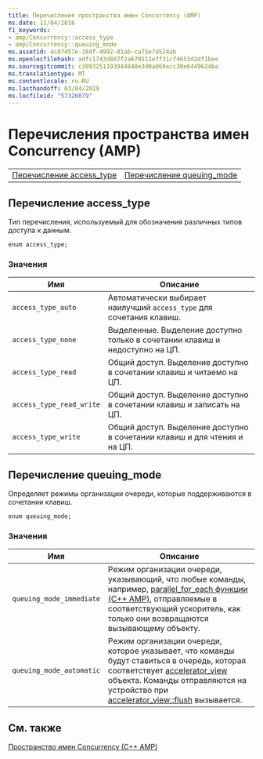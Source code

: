 ```yaml
---
title: Перечисления пространства имен Concurrency (AMP)
ms.date: 11/04/2016
f1_keywords:
- amp/Concurrency::access_type
- amp/Concurrency::queuing_mode
ms.assetid: 4c87457e-184f-4992-81ab-ca75e7d524ab
ms.openlocfilehash: adfc1743d887f2a670111eff31cf4653d2df1bee
ms.sourcegitcommit: c3093251193944840e3d0a068ecc30e6449624ba
ms.translationtype: MT
ms.contentlocale: ru-RU
ms.lasthandoff: 03/04/2019
ms.locfileid: "57326079"
---
```

# <a name="concurrency-namespace-enums-amp"></a>Перечисления пространства имен Concurrency (AMP)

|||
|-|-|
|[Перечисление access_type](#access_type)|[Перечисление queuing_mode](#queuing_mode)|

##  <a name="access_type"></a>  Перечисление access_type

Тип перечисления, используемый для обозначения различных типов доступа к данным.

```
enum access_type;
```

### <a name="values"></a>Значения

|Имя|Описание|
|----------|-----------------|
|`access_type_auto`|Автоматически выбирает наилучший `access_type` для сочетания клавиш.|
|`access_type_none`|Выделенные. Выделение доступно только в сочетании клавиш и недоступно на ЦП.|
|`access_type_read`|Общий доступ. Выделение доступно в сочетании клавиш и читаемо на ЦП.|
|`access_type_read_write`|Общий доступ. Выделение доступно в сочетании клавиш и записать на ЦП.|
|`access_type_write`|Общий доступ. Выделение доступно в сочетании клавиш и для чтения и на ЦП.|

##  <a name="queuing_mode"></a>  Перечисление queuing_mode

Определяет режимы организации очереди, которые поддерживаются в сочетании клавиш.

```
enum queuing_mode;
```

### <a name="values"></a>Значения

|Имя|Описание|
|----------|-----------------|
|`queuing_mode_immediate`|Режим организации очереди, указывающий, что любые команды, например, [parallel_for_each функции (C++ AMP)](concurrency-namespace-functions-amp.md#parallel_for_each), отправляемые в соответствующий ускоритель, как только они возвращаются вызывающему объекту.|
|`queuing_mode_automatic`|Режим организации очереди, которое указывает, что команды будут ставиться в очередь, которая соответствует [accelerator_view](accelerator-view-class.md) объекта. Команды отправляются на устройство при [accelerator_view::flush](accelerator-view-class.md#flush) вызывается.|

## <a name="see-also"></a>См. также

[Пространство имен Concurrency (C++ AMP)](concurrency-namespace-cpp-amp.md)
